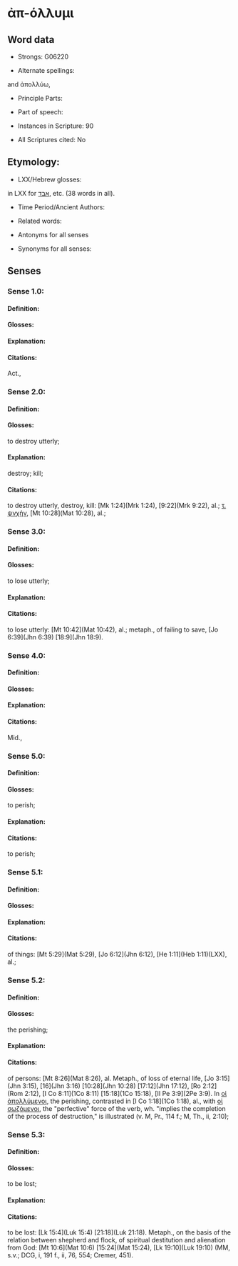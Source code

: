 # ἀπ-όλλυμι

<!-- Status: S2=NeedsEdits -->
<!-- Lexica used for edits:   -->

## Word data

* Strongs: G06220

* Alternate spellings:

and ἀπολλύω,

* Principle Parts: 


* Part of speech: 


* Instances in Scripture: 90

* All Scriptures cited: No

## Etymology: 


* LXX/Hebrew glosses: 

in LXX for [אבד](//en-uhl/H0006), etc. (38 words in all).

* Time Period/Ancient Authors: 


* Related words: 

* Antonyms for all senses

* Synonyms for all senses: 


## Senses 


### Sense  1.0: 

#### Definition: 


#### Glosses:



#### Explanation:



#### Citations: 

Act.,

### Sense  2.0: 

#### Definition: 

#### Glosses: 

to destroy utterly; 

#### Explanation: 

destroy; 
kill; 

#### Citations: 

to destroy utterly, destroy, kill: [Mk 1:24](Mrk 1:24), [9:22](Mrk 9:22), al.; [τ. ψνχήν](), [Mt 10:28](Mat 10:28), al.;

### Sense  3.0: 

#### Definition: 

#### Glosses: 

to lose utterly; 

#### Explanation: 


#### Citations: 

to lose utterly: [Mt 10:42](Mat 10:42), al.; metaph., of failing to save, [Jo 6:39](Jhn 6:39) [18:9](Jhn 18:9).

### Sense  4.0: 

#### Definition: 


#### Glosses:



#### Explanation:



#### Citations: 

Mid.,

### Sense  5.0: 

#### Definition: 

#### Glosses: 

to perish; 

#### Explanation: 


#### Citations: 

to perish;

### Sense  5.1: 

#### Definition: 


#### Glosses:



#### Explanation:



#### Citations: 

of things: [Mt 5:29](Mat 5:29), [Jo 6:12](Jhn 6:12), [He 1:11](Heb 1:11)(LXX), al.;

### Sense  5.2: 

#### Definition: 

#### Glosses: 

the perishing; 

#### Explanation: 


#### Citations: 

of persons: [Mt 8:26](Mat 8:26), al. Metaph., of loss of eternal life, [Jo 3:15](Jhn 3:15), [16](Jhn 3:16) [10:28](Jhn 10:28) [17:12](Jhn 17:12), [Ro 2:12](Rom 2:12), [I Co 8:11](1Co 8:11) [15:18](1Co 15:18), [II Pe 3:9](2Pe 3:9). In [οἱ ἀπολλύμενοι](), the perishing, contrasted in [I Co 1:18](1Co 1:18), al., with [οἱ σωζόμενοι](), the "perfective" force of the verb, wh. "implies the completion of the process of destruction," is illustrated (v. M, Pr., 114 f.; M, Th., ii, 2:10);

### Sense  5.3: 

#### Definition: 

#### Glosses: 

to be lost; 

#### Explanation: 


#### Citations: 

to be lost: [Lk 15:4](Luk 15:4) [21:18](Luk 21:18). Metaph., on the basis of the relation between shepherd and flock, of spiritual destitution and alienation from God: [Mt 10:6](Mat 10:6) [15:24](Mat 15:24), [Lk 19:10](Luk 19:10) (MM, s.v.; DCG, i, 191 f., ii, 76, 554; Cremer, 451).
